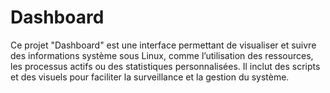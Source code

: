 # Dashboard
Ce projet "Dashboard" est une interface permettant de visualiser et suivre des informations système sous Linux, comme l’utilisation des ressources, les processus actifs ou des statistiques personnalisées. Il inclut des scripts et des visuels pour faciliter la surveillance et la gestion du système.
